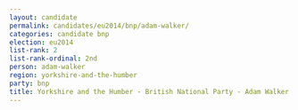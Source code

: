 ```yaml
---
layout: candidate
permalink: candidates/eu2014/bnp/adam-walker/
categories: candidate bnp
election: eu2014
list-rank: 2
list-rank-ordinal: 2nd
person: adam-walker
region: yorkshire-and-the-humber
party: bnp
title: Yorkshire and the Humber - British National Party - Adam Walker
---
```

